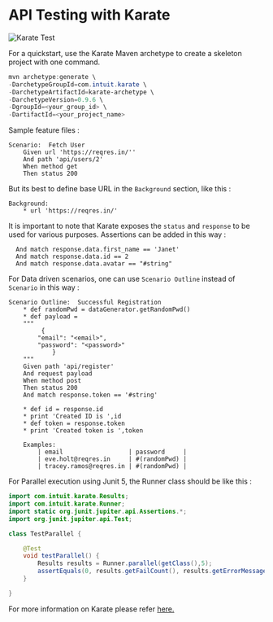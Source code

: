 # API Testing with Karate
 
 ![Karate Test](https://github.com/ghoshasish99/karate-test/workflows/Karate%20Test/badge.svg)
 
 For a quickstart, use the Karate Maven archetype to create a skeleton project with one command.
 
 ```powershell
 mvn archetype:generate \
-DarchetypeGroupId=com.intuit.karate \
-DarchetypeArtifactId=karate-archetype \
-DarchetypeVersion=0.9.6 \
-DgroupId=<your_group_id> \
-DartifactId=<your_project_name>
 ```
Sample feature files : 
```gherkin
Scenario:  Fetch User
    Given url 'https://reqres.in/''
    And path 'api/users/2'
    When method get
    Then status 200
```
But its best to define base URL in the `Background` section, like this :
```gherkin
Background:
    * url 'https://reqres.in/'
```
It is important to note that Karate exposes the `status` and `response` to be used for various purposes.
Assertions can be added in this way :
```gherkin
  And match response.data.first_name == 'Janet'
  And match response.data.id == 2
  And match response.data.avatar == "#string"
```
For Data driven scenarios, one can use `Scenario Outline` instead of `Scenario` in this way :
```gherkin
Scenario Outline:  Successful Registration
    * def randomPwd = dataGenerator.getRandomPwd()
    * def payload =
    """
		 {
        "email": "<email>",
        "password": "<password>"
			}
    """ 
    Given path 'api/register'
    And request payload
    When method post
    Then status 200
    And match response.token == '#string'
    
    * def id = response.id
    * print 'Created ID is ',id
    * def token = response.token
    * print 'Created token is ',token
    
    Examples:
        | email                  | password     |
        | eve.holt@reqres.in     | #(randomPwd) |
        | tracey.ramos@reqres.in | #(randomPwd) |
```
For Parallel execution using Junit 5, the Runner class should be like this :
```java
import com.intuit.karate.Results;
import com.intuit.karate.Runner;
import static org.junit.jupiter.api.Assertions.*;
import org.junit.jupiter.api.Test;

class TestParallel {

    @Test
    void testParallel() {
        Results results = Runner.parallel(getClass(),5);
        assertEquals(0, results.getFailCount(), results.getErrorMessages());
    }

}
```
For more information on Karate please refer [here.](https://github.com/intuit/karate)
